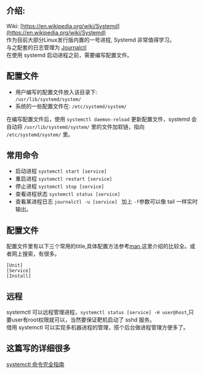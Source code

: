 ## 介绍:
Wiki: [https://en.wikipedia.org/wiki/Systemd](https://en.wikipedia.org/wiki/Systemd)    
作为目前大部分Linux发行版内置的一号进程, Systemd 非常值得学习。    
与之配套的日志管理为 [Journalctl](https://www.freedesktop.org/software/systemd/man/journalctl.html)    
在使用 systemd 启动进程之前，需要编写配置文件。

## 配置文件
- 用户编写的配置文件放入该目录下:     
``` /usr/lib/systemd/system/   ```
- 系统的一些配置文件在:
``` /etc/systemd/system/ ```
    
在编写配置文件后，使用 ``` systemctl daemon-reload ``` 更新配置文件，systemd 会自动将 ``` /usr/lib/systemd/system/ ``` 里的文件加软链，指向 ```/etc/systemd/system/``` 里。

## 常用命令
- 启动进程  ```systemctl start [service] ```
- 重启进程  ```systemctl restart [service] ```
- 停止进程  ```systemctl stop [service] ```
- 查看进程状态  ```systemctl status [service] ```
- 查看某进程日志 ```journalctl -u [service] ``` 加上 ```-f```参数可以像 tail 一样实时输出。

## 配置文件
配置文件里有以下三个常用的title,具体配置方法参考[man](https://jlk.fjfi.cvut.cz/arch/manpages/man/systemd.service.5),这里介绍的比较全。或者网上搜索，有很多。
```
[Unit]
[Service]
[Install]
```
## 远程
systemctl 可以远程管理进程，```systemctl status [service] -H user@host```,只要user有root权限就可以，当然要保证靶机启动了 sshd 服务。    
借用 systemctl 可以实现多机器进程的管理，搭个后台做进程管理方便多了。

## 这篇写的详细很多
[systemctl 命令完全指南](https://blog.csdn.net/moonsheep_liu/article/details/50184255)
